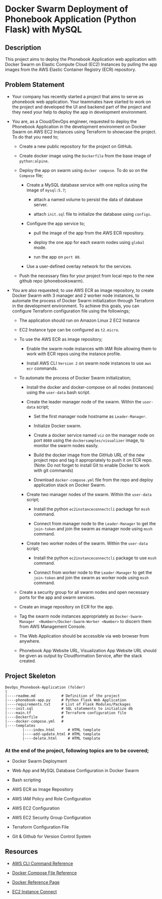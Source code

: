 # Docker Swarm Deployment of Phonebook Application (Python Flask) with MySQL

## Description

This project aims to deploy the Phonebook Application web application with Docker Swarm on Elastic Compute Cloud (EC2) Instances by pulling the app images from the AWS Elastic Container Registry (ECR) repository.

## Problem Statement

- Your company has recently started a project that aims to serve as phonebook web application. Your teammates have started to work on the project and developed the UI and backend part of the project and they need your help to deploy the app in development environment.

- You are, as a Cloud/DevOps engineer, requested to deploy the Phonebook Application in the development environment on Docker Swarm on AWS EC2 Instances using Terraform to showcase the project. To do that you need to;

  - Create a new public repository for the project on GitHub.

  - Create docker image using the `Dockerfile` from the base image of `python:alpine`.

  - Deploy the app on swarm using `docker compose`. To do so on the `Compose` file;

    - Create a MySQL database service with one replica using the image of `mysql:5.7`;

      - attach a named volume to persist the data of database server.

      - attach `init.sql` file to initialize the database using `configs`.

    - Configure the app service to;

      - pull the image of the app from the AWS ECR repository.

      - deploy the one app for each swarm nodes using `global` mode.

      - run the app on `port 80`.

    - Use a user-defined overlay network for the services.

  - Push the necessary files for your project from local repo to the new github repo (phonebookswarm).

- You are also requested; to use AWS ECR as image repository, to create Docker Swarm with 3 manager and 2 worker node instances, to automate the process of Docker Swarm initialization through Terraform in the development environment. To achieve this goals, you can configure Terraform configuration file using the followings;

  - The application should run on Amazon Linux 2 EC2 Instance

  - EC2 Instance type can be configured as `t2.micro`.

  - To use the AWS ECR as image repository;

    - Enable the swarm node instances with IAM Role allowing them to work with ECR repos using the instance profile.

    - Install AWS CLI `Version 2` on swarm node instances to use `aws ecr` commands.

  - To automate the process of Docker Swarm initialization;

    - Install the docker and docker-compose on all nodes (instances) using the `user-data` bash script.

    - Create the leader manager node of the swarm. Within the `user-data` script;

      - Set the first manager node hostname as `Leader-Manager`.

      - Initialize Docker swarm.

      - Create a docker service named `viz` on the manager node on port `8080` using the `dockersamples/visualizer` image, to monitor the swarm nodes easily.

      - Build the docker image from the GitHub URL of the new project repo and tag it appropriately to push it on ECR repo. (Note: Do not forget to install Git to enable Docker to work with git commands)

      - Download `docker-compose.yml` file from the repo and deploy application stack on Docker Swarm.

    - Create two manager nodes of the swarm. Within the `user-data` script;

      - Install the python `ec2instanceconnectcli` package for `mssh` command.

      - Connect from manager node to the `Leader-Manager` to get the `join-token` and join the swarm as manager node using `mssh` command.
    
    - Create two worker nodes of the swarm. Within the `user-data` script;

      - Install the python `ec2instanceconnectcli` package to use `mssh` command.

      - Connect from worker node to the `Leader-Manager` to get the `join-token` and join the swarm as worker node using `mssh` command.

  - Create a security group for all swarm nodes and open necessary ports for the app and swarm services.

  - Create an image repository on ECR for the app.

  - Tag the swarm node instances appropriately as `Docker-Swarm-Manager  <Number>/Docker-Swarm-Worker <Number>` to discern them from AWS Management Console.

  - The Web Application should be accessible via web browser from anywhere.

  - Phonebook App Website URL, Visualization App Website URL should be given as output by Cloudformation Service, after the stack created.

## Project Skeleton

```text
DevOps_Phonebook-Application (folder)
|
|----readme.md            # Definition of the project
|----phonebook-app.py     # Python Flask Web Application
|----requirements.txt     # List of Flask Modules/Packages
|----init.sql             # SQL statements to initialize db
|----main.tf              # Terraform configuration file
|----Dockerfile           # 
|----docker-compose.yml   # 
|----templates
        |----index.html      # HTML template
        |----add-update.html # HTML template
        |----delete.html     # HTML template
```

### At the end of the project, following topics are to be covered;

- Docker Swarm Deployment

- Web App and MySQL Database Configuration in Docker Swarm

- Bash scripting

- AWS ECR as Image Repository

- AWS IAM Policy and Role Configuration

- AWS EC2 Configuration

- AWS EC2 Security Group Configuration

- Terraform Configuration File

- Git & Github for Version Control System

## Resources

- [AWS CLI Command Reference](https://docs.aws.amazon.com/cli/latest/index.html)

- [Docker Compose File Reference](https://docs.docker.com/compose/compose-file/)

- [Docker Reference Page](https://docs.docker.com/reference/)

- [EC2 Instance Connect](https://docs.aws.amazon.com/AWSEC2/latest/UserGuide/Connect-using-EC2-Instance-Connect.html)
